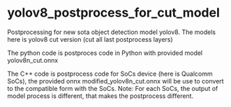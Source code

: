 # yolov8_postprocess_for_cut_model
Postprocessing for new sota object detection model yolov8. The models here is yolov8 cut version (cut all last postprocess layers)

The python code is postproces code in Python with provided model yolov8n_cut.onnx

The C++ code is postprocess code for SoCs device (here is Qualcomm SoCs), the provided onnx modified_yolov8n_cut.onnx will be use to convert to the compatible form with the SoCs. 
Note: For each SoCs, the output of model process is different, that makes the postprocess different.
